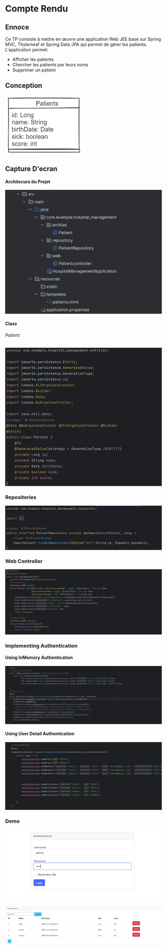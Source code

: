 # Compte Rendu

## Ennoce

Ce TP consiste à mettre en œuvre une application Web JEE base sur Spring MVC, Thylemeaf et Spring Data JPA qui permet de gérer les patients.
L'application permet:
- Afficher les patients
- Chercher les patients par leurs noms
- Supprimer un patient

## Conception

![img.png](pictures/conception_patient.png)

## Capture D'ecran

#### Architecure du Projet

![img.png](pictures/Architecture_projet.png)

#### Class
###### Patient

![img.png](pictures/class_patient.png)

### Repositories

![img.png](pictures/repo_patient.png)

### Web Controller

![img.png](pictures/web_controller.png)

### Implementing Authentication

#### Using InMemory Authentication

![img.png](pictures/in_memory_auth.png)

#### Using User Detail Authentication

![img.png](pictures/user_detail_auth.png)

### Demo

![img.png](pictures/login.png)

![img.png](pictures/demo.png)

